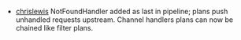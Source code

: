* [chrislewis][chrislewis] NotFoundHandler added as last in pipeline;
  plans push unhandled requests upstream. Channel handlers plans can
  now be chained like filter plans.

[chrislewis]: https://github.com/chrislewis
